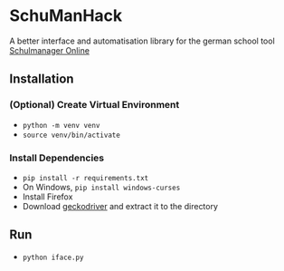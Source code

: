 # SchuManHack
A better interface and automatisation library for the german school tool [Schulmanager Online](https://schulmanager-online.de)

## Installation

### (Optional) Create Virtual Environment
* `python -m venv venv`
* `source venv/bin/activate`

### Install Dependencies
* `pip install -r requirements.txt`
* On Windows, `pip install windows-curses`
* Install Firefox
* Download [geckodriver](https://github.com/mozilla/geckodriver) and extract it to the directory


## Run
* `python iface.py`
